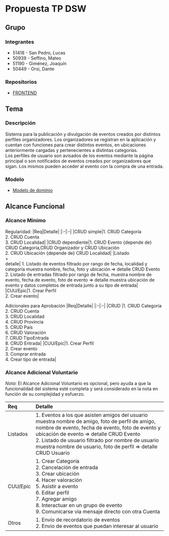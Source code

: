 # Propuesta TP DSW

## Grupo
### Integrantes
* 51418 - San Pedro, Lucas
* 50939 - Seffino, Mateo
* 51190 - Giménez, Joaquín
* 50449 - Orsi, Dante

### Repositorios
* [FRONTEND](https://github.com/DanteOrsi/DSW-TP-FE)
## Tema
### Descripción
Sistema para la publicación y divulgación de eventos creados por distintos perfiles organizadores. Los organizadores se registran en la aplicación y cuentan con funciones para crear distintos eventos, en ubicaciones anteriormente cargadas y pertenecientes a distintas categorias.<br>
Los perfiles de usuario son avisados de los eventos mediante la página principal o son notificados de eventos creados por organizadores que sigan. Los mismos pueden acceder al evento con la compra de una entrada.

### Modelo
* [Modelo de dominio](https://drive.google.com/file/d/16xYhbJUnDa4sdpdbVt6X3xEIybnITIP2/view?usp=sharing)

## Alcance Funcional 

### Alcance Mínimo

Regularidad:
|Req|Detalle|
|:-|:-|
|CRUD simple|1. CRUD Categoría<br>2. CRUD Cuenta<br>3. CRUD Localidad|
|CRUD dependiente|1. CRUD Evento {depende de} CRUD Categoría,CRUD Organizador y CRUD Ubicación<br>2. CRUD Ubicación {depende de} CRUD Localidad|
|Listado<br>+<br>detalle| 1. Listado de eventos filtrado por rango de fecha, localidad y categoría muestra nombre, fecha, foto y ubicación => detalle CRUD Evento<br> 2. Listado de entradas filtrado por rango de fecha, muestra nombre de evento, fecha de evento, foto de evento => detalle muestra ubicación de evento y datos completos de entrada junto a su tipo de entrada|
|CUU/Epic|1. Crear Perfil<br>2. Crear evento|


Adicionales para Aprobación
|Req|Detalle|
|:-|:-|
|CRUD |1. CRUD Categoría<br>2. CRUD Cuenta<br>3. CRUD Localidad<br>4. CRUD Provincia<br>5. CRUD País<br>6. CRUD Valoración<br>7. CRUD TipoEntrada<br>8. CRUD Entrada|
|CUU/Epic|1. Crear Perfil<br>2. Crear evento<br>3. Comprar entrada<br>4. Crear tipo de entrada|


### Alcance Adicional Voluntario

*Nota*: El Alcance Adicional Voluntario es opcional, pero ayuda a que la funcionalidad del sistema esté completa y será considerado en la nota en función de su complejidad y esfuerzo.

|Req|Detalle|
|:-|:-|
|Listados |1. Eventos a los que asisten amigos del usuario muestra nombre de amigo, foto de perfil de amigo, nombre de evento, fecha de evento, foto de evento y ubicación de evento => detalle CRUD Evento<br> 2. Listado de usuario filtrado por nombre de usuario muestra nombre de usuario, foto de perfil => detalle CRUD Usuario|
|CUU/Epic|1. Crear Categoría<br>2. Cancelación de entrada<br>3. Crear ubicación<br>4. Hacer valoración<br>5. Asistir a evento<br>6. Editar perfil<br>7. Agregar amigo<br>8. Interactuar en un grupo de evento<br>9. Comunicarse via mensaje directo con otra Cuenta|
|Otros|1. Envío de recordatorio de eventos<br>2. Envio de eventos que puedan interesar al usuario|
